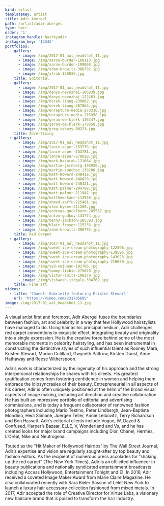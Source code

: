 ```yaml
---
kind: artist
templateKey: artist
title: Adir Abergel
path: /artist/adir-abergel
type: hair
order: '1'
instagram_handle: hairbyadir
instagram_key: '12345'
portfolios:
  - gallery:
      - image: /img/2017-01_aal_headshot_11.jpg
      - image: /img/aaron-burden-160110.jpg
      - image: /img/aaron-burden-199008.jpg
      - image: /img/adam-krowitz-386792.jpg
      - image: /img/afrah-158939.jpg
    title: Editorial
  - gallery:
      - image: /img/2017-01_aal_headshot_11.jpg
      - image: /img/denys-nevozhai-106939.jpg
      - image: /img/denys-nevozhai-122463.jpg
      - image: /img/derek-liang-239062.jpg
      - image: /img/derek-liang-287864.jpg
      - image: /img/enrapture-media-270310.jpg
      - image: /img/enrapture-media-276958.jpg
      - image: /img/geran-de-klerk-136347.jpg
      - image: /img/geran-de-klerk-170850.jpg
      - image: /img/greg-rakozy-90223.jpg
    title: Advertising
  - gallery:
      - image: /img/2017-01_aal_headshot_11.jpg
      - image: /img/lance-asper-153770.jpg
      - image: /img/lance-asper-153781.jpg
      - image: /img/lance-asper-278010.jpg
      - image: /img/mark-basarab-121664.jpg
      - image: /img/martin-jernberg-198920.jpg
      - image: /img/martin-sanchez-139280.jpg
      - image: /img/matt-howard-248418.jpg
      - image: /img/matt-howard-248420.jpg
      - image: /img/matt-howard-248421.jpg
      - image: /img/matt-palmer-204708.jpg
      - image: /img/matt-palmer-211947.jpg
      - image: /img/matthew-kane-113948.jpg
      - image: /img/ahmed-saffu-225481.jpg
      - image: /img/alex-bykov-211289.jpg
      - image: /img/andreas-gucklhorn-285567.jpg
      - image: /img/anton-gudkov-133774.jpg
      - image: /img/benny-jackson-185393.jpg
      - image: /img/blair-fraser-125238.jpg
      - image: /img/adam-krowitz-386792.jpg
    title: Red Carpet
  - gallery:
      - image: /img/2017-01_aal_headshot_11.jpg
      - image: /img/sweet-ice-cream-photography-122596.jpg
      - image: /img/sweet-ice-cream-photography-139596.jpg
      - image: /img/sweet-ice-cream-photography-143023.jpg
      - image: /img/sweet-ice-cream-photography-216650.jpg
      - image: /img/syd-sujuaan-191706.jpg
      - image: /img/tommy-lisbin-275670.jpg
      - image: /img/victor-smits-100279.jpg
      - image: /img/vishwesh-jirgale-304762.jpg
    title: Fine art
videos:
  - title: 'Chanel: Gabrielle featuring Kristen Stewart'
    url: 'https://vimeo.com/231705685'
image: /img/2017-01_aal_headshot_11.jpg
---
```

A visual artist first and foremost, Adir Abergel fuses the boundaries between fashion, art and celebrity in a way that few Hollywood hairstylists have managed to do. Using hair as his principal medium, Adir challenges red carpet conventions to exquisite effect, integrating beauty and originality into a single expression. He is the creative force behind some of the most memorable moments in celebrity hairstyling, and has been instrumental in constructing the distinctive styles of such influential talent as Rooney Mara, Kristen Stewart, Marion Cotillard, Gwyneth Paltrow, Kirsten Dunst, Anne Hathaway and Reese Witherspoon.

Adir’s work is characterized by the ingenuity of his approach and the strong interpersonal relationships he shares with his clients. His greatest gratification comes from fostering confidence in women and helping them embrace the idiosyncrasies of their beauty. Entrepreneurial in all aspects of his career, Adir is often uniquely positioned at the helm of the broad visual aspects of image making, including art direction and creative collaboration. He has built an impressive portfolio of editorial and advertising commissions, and is today a frequent collaborator of renowned fashion photographers including Mario Testino, Peter Lindbergh, Jean-Baptiste Mondino, Hedi Slimane, Juergen Teller, Annie Leibovitz, Terry Richardson and Ben Hassett. Adir’s editorial clients include Vogue, W, Dazed & Confused, Harper’s Bazaar, ELLE, V, Wonderland and Vs, and he has created looks for major brand campaigns including Dior, Chanel, Hermès, L’Oréal, Nike and Neutrogena.

Touted as the “Hit Maker of Hollywood Hairdos” by The Wall Street Journal, Adir’s expertise and vision are regularly sought-after by top beauty and fashion editors. As the recipient of numerous press accolades for “shaking up the red carpet” (The New York Times), Adir is an oft-cited influencer in beauty publications and nationally syndicated entertainment broadcasts including Access Hollywood, Entertainment Tonight and E!. In 2016, Adir received a coveted Image Maker Award from Marie Claire Magazine. He also collaborated recently with Sara Bieler Sasson of Lelet New York to launch a luxury hair accessory collection fashioned from mixed metals. In 2017, Adir accepted the role of Creative Director for Virtue Labs, a visionary new haircare brand that is poised to transform the hair industry.
